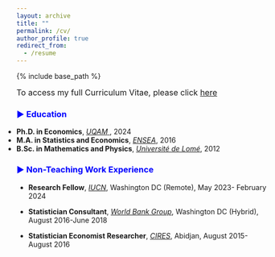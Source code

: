 ```yaml
---
layout: archive
title: ""
permalink: /cv/
author_profile: true
redirect_from:
  - /resume
---
```


{% include base_path %}
<!-- # <a href="http://avoumatsodo.github.io/files/CV_Komla.pdf" target="_blank">CV</a> -->


<!-- <hr style="border-top: 5px solid #8c8b8b; width:100%;"> -->

<span style="font-size: 16px;"> To access my full Curriculum Vitae, please click <a href="http://avoumatsodo.github.io/files/CV_Komla.pdf" target="_blank">here</a>
</span>

 
### <span style="color:blue;"> ▶ Education </span>

<ul style="padding: 0; margin: 0;">
  <li style="margin-bottom: 0; font-size: 14px;"> 
    <strong>Ph.D. in Economics</strong>, <a href="https://economie.esg.uqam.ca/en/faculty/professors/" target="_blank"> <i>UQAM</i> </a>, 2024 
  </li>
  <li style="margin-bottom: 0; font-size: 14px;"> 
    <strong>M.A. in Statistics and Economics</strong>, <a href="https://ensea.ed.ci/history/?lang=en" target="_blank"> <i>ENSEA</i></a>, 2016 
  </li>
  <li style="margin-bottom: 0; font-size: 14px;"> 
    <strong>B.Sc. in Mathematics and Physics</strong>, <a href="https://univ-lome.tg/" target="_blank"> <i>Université de Lomé</i></a>, 2012 
  </li>
</ul>


###  <span style="color:blue;"> ▶ Non-Teaching Work Experience </span>
* <span style="font-size: 14px;"> **Research Fellow**, <a href="https://iucn.org/" target="_blank"> <i>IUCN</i></a>, Washington DC (Remote), May 2023- February 2024 </span><br>
 <!--   Duties included: Collaboration with a team of researchers to conduct extensive research on the topic of structural change and its implications for biodiversity conservation. -->
 
* <span style="font-size: 14px;"> **Statistician Consultant**, <a href="https://www.worldbank.org/ext/en/home" target="_blank"> <i>World Bank Group</i></a>, Washington DC (Hybrid), August 2016-June 2018 </span><br>
  <!-- * Duties included: Ensuring data quality and accuracy while conducting data analysis and statistical modeling to support research and policy development.  -->

* <span style="font-size: 14px;"> **Statistician Economist Researcher**, <a href="https://www.cires-ci.com/" target="_blank"> <i> CIRES</i></a>, Abidjan, August 2015-August 2016 </span>
 <!--  * Duties included: Analyzing data, reviewing scientific literature, and synthesizing findings to contribute to the understanding of the structural transformation differences between South Korea and Côte d'Ivoire. -->

 

  
    
  

